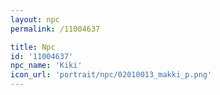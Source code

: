 ```yaml
---
layout: npc
permalink: /11004637

title: Npc
id: '11004637'
npc_name: 'Kiki'
icon_url: 'portrait/npc/02010013_makki_p.png'
---
```

